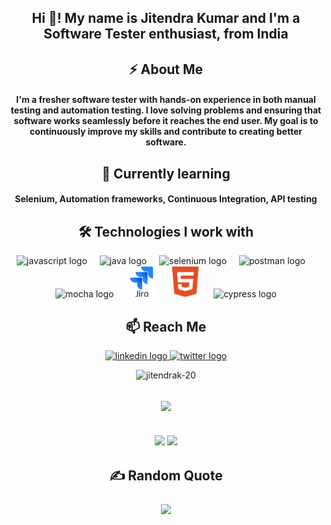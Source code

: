 <h2 align="center">Hi 👋! My name is Jitendra Kumar and I'm a Software Tester enthusiast, from India</h2>

<h2 align="center">⚡ About Me </h2>
<h4 align="center"> I'm a fresher software tester with hands-on experience in both manual testing and automation testing. I love solving problems and ensuring that software works seamlessly before it reaches the end user. My goal is to continuously improve my skills and contribute to creating better software.
</h4>
<h2 align="center">🌱 Currently learning </h2>
 <h4 align="center">Selenium, Automation frameworks, Continuous Integration, API testing </h4>

<h2 align="center">🛠 Technologies I work with </h2>
<div align="center">
  <img src="https://cdn.jsdelivr.net/gh/devicons/devicon/icons/javascript/javascript-original.svg" height="50" alt="javascript logo"  />
  <img width="12" />
  <img src="https://cdn.jsdelivr.net/gh/devicons/devicon/icons/java/java-original.svg" height="50" alt="java logo"  />
  <img width="12" />
  <img src="https://cdn.jsdelivr.net/gh/devicons/devicon/icons/selenium/selenium-original.svg" height="50" alt="selenium logo"  />
  <img width="12" />
  <img src="https://cdn.jsdelivr.net/gh/devicons/devicon/icons/postman/postman-original.svg" height="50" alt="postman logo"  />
  <img width="12" />
  <img src="https://cdn.jsdelivr.net/gh/devicons/devicon/icons/mocha/mocha-original.svg" height="50" alt="mocha logo"  />
 <img width="12" />
  <img src="https://github.com/devicons/devicon/blob/v2.16.0/icons/jira/jira-original-wordmark.svg" height="50" alt="jira logo"  />
   <img width="12" />
  <img src="https://github.com/devicons/devicon/blob/v2.16.0/icons/html5/html5-plain.svg" height="50" alt="html logo"  />
  <img width="12" />
  <img src="https://github.com/cypress-io/cypress-icons/blob/master/src/icons/icon_128x128.png" height="52" alt="cypress logo"  />
 <!--
 <img width="12" />
  <img src="https://cdn.jsdelivr.net/gh/devicons/devicon/icons/css3/css3-original.svg" height="30" alt="css3 logo"  />
  <img width="12" />
  <img src="https://cdn.jsdelivr.net/gh/devicons/devicon/icons/python/python-original.svg" height="30" alt="python logo"  />
  <img width="12" />
  <img src="https://cdn.jsdelivr.net/gh/devicons/devicon/icons/csharp/csharp-original.svg" height="30" alt="csharp logo"  /> -->
</div>

<h2 align="center">📫 Reach Me </h2>
<div align="center">
 <a href="https://www.linkedin.com/in/jk-jitendra-kumar"><img src="https://img.shields.io/static/v1?message=LinkedIn&logo=linkedin&label=&color=0077B5&logoColor=white&labelColor=&style=for-the-badge" height="25" alt="linkedin logo"/> </a>
  <!--
 <a href="https://www.youtube.com"> <img src="https://img.shields.io/static/v1?message=Youtube&logo=youtube&label=&color=FF0000&logoColor=white&labelColor=&style=for-the-badge" height="25" alt="youtube logo" />
 </a> 
  -->
 <a href="https://x.com/itsJitendra_">  <img src="https://img.shields.io/static/v1?message=Twitter&logo=twitter&label=&color=1DA1F2&logoColor=white&labelColor=&style=for-the-badge" height="25" alt="twitter logo"  /> </a>
</div>

<p align="center"> <img src="https://komarev.com/ghpvc/?username=jitendrak-20&label=Profile%20views&color=0e75b6&style=flat" alt="jitendrak-20" /> </p>

<!--
<div align="left">
  <img src="https://img.shields.io/static/v1?message=Youtube&logo=youtube&label=&color=FF0000&logoColor=white&labelColor=&style=for-the-badge" height="35" alt="youtube logo"  />
  <img src="https://img.shields.io/static/v1?message=Instagram&logo=instagram&label=&color=E4405F&logoColor=white&labelColor=&style=for-the-badge" height="35" alt="instagram logo"  />
  <img src="https://img.shields.io/static/v1?message=Twitch&logo=twitch&label=&color=9146FF&logoColor=white&labelColor=&style=for-the-badge" height="35" alt="twitch logo"  />
  <img src="https://img.shields.io/static/v1?message=Discord&logo=discord&label=&color=7289DA&logoColor=white&labelColor=&style=for-the-badge" height="35" alt="discord logo"  />
  <img src="https://img.shields.io/static/v1?message=Gmail&logo=gmail&label=&color=D14836&logoColor=white&labelColor=&style=for-the-badge" height="35" alt="gmail logo"  />
  <img src="https://img.shields.io/static/v1?message=LinkedIn&logo=linkedin&label=&color=0077B5&logoColor=white&labelColor=&style=for-the-badge" height="35" alt="linkedin logo"  />
</div>
-->

###
<!--
<br clear="both">

<img src="https://raw.githubusercontent.com/maurodesouza/maurodesouza/output/snake.svg" alt="Snake animation" />


---------------------------------------------------------------------------------------------------
<div align="center">
  <img height="150" src="https://camo.githubusercontent.com/62da68eb62b1e5f175f7d1f0191dd89a653d7908feb22d37d4a0ab07365d6791/68747470733a2f2f6d656469612e67697068792e636f6d2f6d656469612f4d3967624264396e6244724f5475314d71782f67697068792e676966"  />
</div>
-->
###
<!--

# 💻 Tech Stack:
![JavaScript](https://img.shields.io/badge/javascript-%23323330.svg?style=flat-square&logo=javascript&logoColor=%23F7DF1E) ![Java](https://img.shields.io/badge/java-%23ED8B00.svg?style=flat-square&logo=openjdk&logoColor=white) ![HTML5](https://img.shields.io/badge/html5-%23E34F26.svg?style=flat-square&logo=html5&logoColor=white)
-->
<!--# 📊 GitHub Stats: -->
<h2 align="center">
 
![](https://github-contributor-stats.vercel.app/api?username=jitendrak-20&limit=5&theme=transparent&combine_all_yearly_contributions=true) 
</h2>
<h2 align="center">
 
![](https://github-readme-stats.vercel.app/api?username=jitendrak-20&theme=neon&hide_border=false&include_all_commits=false&count_private=false)
![](https://github-readme-streak-stats.herokuapp.com/?user=jitendrak-20&theme=neon&hide_border=false) </br>

</h2>
 <h2 align="center">✍️ Random Quote

![](https://quotes-github-readme.vercel.app/api?type=horizontal&theme=radical)
</h2>
<!-- <br/>
![](https://github-readme-stats.vercel.app/api/top-langs/?username=jitendrak-20&theme=neon&hide_border=false&include_all_commits=false&count_private=false&layout=compact)
-->
<!--
---
[![](https://visitcount.itsvg.in/api?id=jitendrak-20&icon=9&color=1)](https://visitcount.itsvg.in)
-->
<!-- Proudly created with GPRM ( https://gprm.itsvg.in ) -->


<!--
**Jitendrak-20/Jitendrak-20** is a ✨ _special_ ✨ repository because its `README.md` (this file) appears on your GitHub profile.

Here are some ideas to get you started:

- 🔭 I’m currently working on ...
- 🌱 I’m currently learning ...
- 👯 I’m looking to collaborate on ...
- 🤔 I’m looking for help with ...
- 💬 Ask me about ...
- 📫 How to reach me: ...
- 😄 Pronouns: ...
- ⚡ Fun fact: ...
-->
